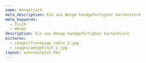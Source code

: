 ```yaml
---
name: Wengetisch
meta_description: Ein aus Wenge handgefertigter Gartentisch
meta_keywords:
  - Tisch
  - Wenge
description: Ein aus Wenge handgefertigter Gartentisch
pictures:
  - images/frontpage_table_3.jpg
  - images/wengetisch_2.jpg
layout: wohnskulptur.hbs
---
```

